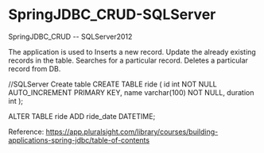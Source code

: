# SpringJDBC_CRUD-SQLServer

SpringJDBC_CRUD -- SQLServer2012

The application is used to
Inserts a new record.
Update the already existing records in the table.
Searches for a particular record.
Deletes a particular record from DB.


//SQLServer Create table
CREATE TABLE ride (
    id int NOT NULL AUTO_INCREMENT PRIMARY KEY,
    name varchar(100) NOT NULL,
    duration int
);

ALTER TABLE ride ADD ride_date DATETIME;

Reference: https://app.pluralsight.com/library/courses/building-applications-spring-jdbc/table-of-contents
